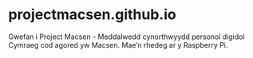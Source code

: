 projectmacsen.github.io
=======================

Gwefan i Project Macsen - Meddalwedd cynorthwyydd personol digidol Cymraeg cod agored yw Macsen. Mae’n rhedeg ar y Raspberry Pi.
